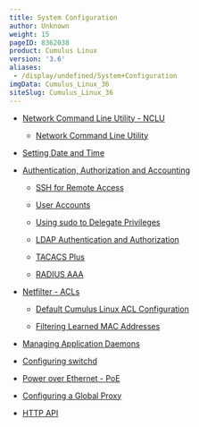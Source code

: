 ```yaml
---
title: System Configuration
author: Unknown
weight: 15
pageID: 8362038
product: Cumulus Linux
version: '3.6'
aliases:
 - /display/undefined/System+Configuration
imgData: Cumulus_Linux_36
siteSlug: Cumulus_Linux_36
---
```

  - [Network Command Line Utility -
    NCLU](/Users/dcawley/Docs/Hugo/testDocs/content/version2/Cumulus_Linux_36//System_Configuration/System_Configuration/)
    
      - [Network Command Line
        Utility](/Users/dcawley/Docs/Hugo/testDocs/content/version2/Cumulus_Linux_36//System_Configuration/System_Configuration/)

  - [Setting Date and
    Time](/Users/dcawley/Docs/Hugo/testDocs/content/version2/Cumulus_Linux_36//System_Configuration/System_Configuration/)

  - [Authentication, Authorization and
    Accounting](/Users/dcawley/Docs/Hugo/testDocs/content/version2/Cumulus_Linux_36//System_Configuration/System_Configuration/)
    
      - [SSH for Remote
        Access](/Users/dcawley/Docs/Hugo/testDocs/content/version2/Cumulus_Linux_36//System_Configuration/System_Configuration/)
    
      - [User
        Accounts](/Users/dcawley/Docs/Hugo/testDocs/content/version2/Cumulus_Linux_36//System_Configuration/System_Configuration/)
    
      - [Using sudo to Delegate
        Privileges](/Users/dcawley/Docs/Hugo/testDocs/content/version2/Cumulus_Linux_36//System_Configuration/System_Configuration/)
    
      - [LDAP Authentication and
        Authorization](/Users/dcawley/Docs/Hugo/testDocs/content/version2/Cumulus_Linux_36//System_Configuration/System_Configuration/)
    
      - [TACACS
        Plus](/Users/dcawley/Docs/Hugo/testDocs/content/version2/Cumulus_Linux_36//System_Configuration/System_Configuration/)
    
      - [RADIUS
        AAA](/Users/dcawley/Docs/Hugo/testDocs/content/version2/Cumulus_Linux_36//System_Configuration/System_Configuration/)

  - [Netfilter -
    ACLs](/Users/dcawley/Docs/Hugo/testDocs/content/version2/Cumulus_Linux_36//System_Configuration/System_Configuration/)
    
      - [Default Cumulus Linux ACL
        Configuration](/Users/dcawley/Docs/Hugo/testDocs/content/version2/Cumulus_Linux_36//System_Configuration/System_Configuration/)
    
      - [Filtering Learned MAC
        Addresses](/Users/dcawley/Docs/Hugo/testDocs/content/version2/Cumulus_Linux_36//System_Configuration/System_Configuration/)

  - [Managing Application
    Daemons](/Users/dcawley/Docs/Hugo/testDocs/content/version2/Cumulus_Linux_36//System_Configuration/System_Configuration/)

  - [Configuring
    switchd](/Users/dcawley/Docs/Hugo/testDocs/content/version2/Cumulus_Linux_36//System_Configuration/System_Configuration/)

  - [Power over Ethernet -
    PoE](/Users/dcawley/Docs/Hugo/testDocs/content/version2/Cumulus_Linux_36//System_Configuration/System_Configuration/)

  - [Configuring a Global
    Proxy](/Users/dcawley/Docs/Hugo/testDocs/content/version2/Cumulus_Linux_36//System_Configuration/System_Configuration/)

  - [HTTP
    API](/Users/dcawley/Docs/Hugo/testDocs/content/version2/Cumulus_Linux_36//System_Configuration/System_Configuration/)
